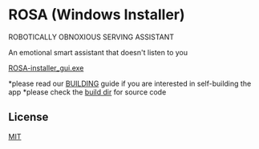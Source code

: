 
# ROSA (Windows Installer)

ROBOTICALLY OBNOXIOUS SERVING ASSISTANT

An emotional smart assistant that doesn't listen to you

[ROSA-installer_gui.exe](https://github.com/Cornelius-Figgle/ROSA/releases)

*please read our [BUILDING](../../docs/BUILDING.md) guide if you are interested in self-building the app
*please check the [build dir](../../src/build/) for source code

## License

[MIT](https://choosealicense.com/licenses/mit/)
